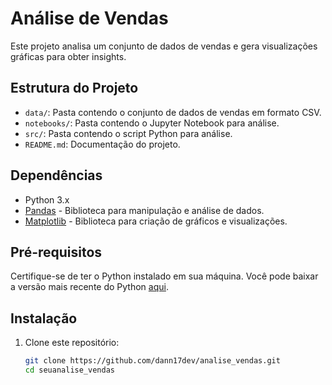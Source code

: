# Análise de Vendas

Este projeto analisa um conjunto de dados de vendas e gera visualizações gráficas para obter insights.

## Estrutura do Projeto

* `data/`: Pasta contendo o conjunto de dados de vendas em formato CSV.
* `notebooks/`: Pasta contendo o Jupyter Notebook para análise.
* `src/`: Pasta contendo o script Python para análise.
* `README.md`: Documentação do projeto.

## Dependências

* Python 3.x
* [Pandas](https://pandas.pydata.org/) - Biblioteca para manipulação e análise de dados.
* [Matplotlib](https://matplotlib.org/) - Biblioteca para criação de gráficos e visualizações.

## Pré-requisitos

Certifique-se de ter o Python instalado em sua máquina. Você pode baixar a versão mais recente do Python [aqui](https://www.python.org/downloads/).

## Instalação

1. Clone este repositório:

   ```bash
   git clone https://github.com/dann17dev/analise_vendas.git
   cd seuanalise_vendas